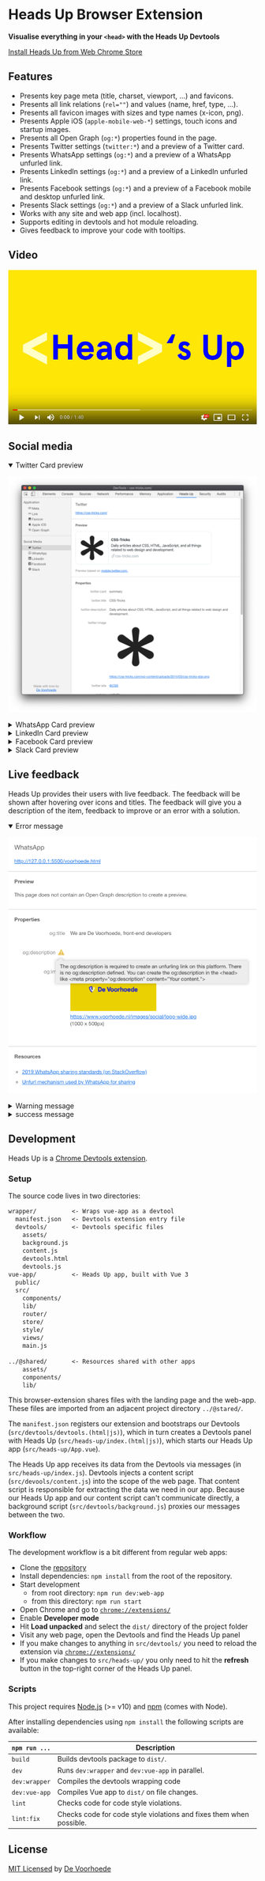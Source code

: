 # Heads Up Browser Extension

**Visualise everything in your `<head>` with the Heads Up Devtools**

[Install Heads Up from Web Chrome Store](https://chrome.google.com/webstore/detail/heads-up/ajjdmakdoicbgmgoacfmlplnefljpcke)

## Features

* Presents key page meta (title, charset, viewport, ...) and favicons.
* Presents all link relations (`rel=""`) and values (name, href, type, ...).
* Presents all favicon images with sizes and type names (x-icon, png).
* Presents Apple iOS (`apple-mobile-web-*`) settings, touch icons and startup images.
* Presents all Open Graph (`og:*`) properties found in the page.
* Presents Twitter settings (`twitter:*`) and a preview of a Twitter card.
* Presents WhatsApp settings (`og:*`) and a preview of a WhatsApp unfurled link.
* Presents LinkedIn settings (`og:*`) and a preview of a LinkedIn unfurled link.
* Presents Facebook settings (`og:*`) and a preview of a Facebook mobile and desktop unfurled link.
* Presents Slack settings (`og:*`) and a preview of a Slack unfurled link.
* Works with any site and web app (incl. localhost).
* Supports editing in devtools and hot module reloading.
* Gives feedback to improve your code with tooltips.

## Video

[![Heads Up video](../@shared/assets/images/demo/thumbnail-youtube-video.png)](https://www.youtube.com/watch?v=HboZ0MGvuCQ)

## Social media

<details open>
<summary>Twitter Card preview</summary>

![Twitter card preview](../@shared/assets/images/demo//twitter-card-preview.png)
</details>

<details>
<summary>WhatsApp Card preview</summary>

![WhatsApp card preview](./src/devtools/assets/images/whatsapp-card-preview.png)
</details>

<details>
<summary>LinkedIn Card preview</summary>

![LinkedIn card preview](./src/devtools/assets/images/linkedin-card-preview.png)
</details>

<details>
<summary>Facebook Card preview</summary>

![Facebook card preview](./src/devtools/assets/images/facebook-card-preview.png)
</details>

<details>
<summary>Slack Card preview</summary>

![Slack card preview](./src/devtools/assets/images/slack-card-preview.png)
</details>

## Live feedback

Heads Up provides their users with live feedback. The feedback will be shown after hovering over icons and titles. The feedback will give you a description of the item, feedback to improve or an error with a solution.

<details open>
<summary>Error message</summary>

![Error message](../@shared/assets/images/demo//tooltip-error.png)
</details>

<details>
<summary>Warning message</summary>

![Error message](./src/devtools/assets/images/tooltip-warning.png)
</details>

<details>
<summary>success message</summary>

![Error message](./src/devtools/assets/images/tooltip-perfect.png)
</details>

## Development

Heads Up is a [Chrome Devtools extension](https://developer.chrome.com/extensions/devtools).

### Setup

The source code lives in two directories:

```
wrapper/          <- Wraps vue-app as a devtool
  manifest.json   <- Devtools extension entry file
  devtools/       <- Devtools specific files
    assets/
    background.js
    content.js
    devtools.html
    devtools.js
vue-app/          <- Heads Up app, built with Vue 3
  public/
  src/
    components/
    lib/
    router/
    store/
    style/
    views/
    main.js

../@shared/       <- Resources shared with other apps
    assets/
    components/
    lib/
```

This browser-extension shares files with the landing page and the web-app. These files are imported from an adjacent project directory `../@stared/`.

The `manifest.json` registers our extension and bootstraps our Devtools (`src/devtools/devtools.(html|js)`), which in turn creates a Devtools panel with Heads Up (`src/heads-up/index.(html|js)`), which starts our Heads Up app (`src/heads-up/App.vue`).

The Heads Up app receives its data from the Devtools via messages (in `src/heads-up/index.js`). Devtools injects a content script (`src/devools/content.js`) into the scope of the web page. That content script is responsible for extracting the data we need in our app. Because our Heads Up app and our content script can't communicate directly, a background script (`src/devtools/background.js`) proxies our messages between the two.

### Workflow

The development workflow is a bit different from regular web apps:

* Clone the [repository](https://github.com/voorhoede/heads-up)
* Install dependencies: `npm install` from the root of the repository.
* Start development
  * from root directory: `npm run dev:web-app`
  * from this directory: `npm run start`
* Open Chrome and go to [`chrome://extensions/`](chrome://extensions/)
* Enable __Developer mode__
* Hit __Load unpacked__ and select the `dist/` directory of the project folder
* Visit any web page, open the Devtools and find the Heads Up panel
* If you make changes to anything in `src/devtools/` you need to reload the extension via [`chrome://extensions/`](chrome://extensions/)
* If you make changes to `src/heads-up/` you only need to hit the __refresh__ button in the top-right corner of the Heads Up panel.

### Scripts

This project requires [Node.js](http://nodejs.org/) (>= v10) and [npm](https://npmjs.org/) (comes with Node).

After installing dependencies using `npm install` the following scripts are available:

`npm run ...` | Description
---|---
`build` | Builds devtools package to `dist/`.
`dev` | Runs `dev:wrapper` and `dev:vue-app` in parallel.
`dev:wrapper` | Compiles the devtools wrapping code
`dev:vue-app` | Compiles Vue app to `dist/` on file changes.
`lint` | Checks code for code style violations.
`lint:fix` | Checks code for code style violations and fixes them when possible.

## License

[MIT Licensed](license) by [De Voorhoede](https://www.voorhoede.nl)

